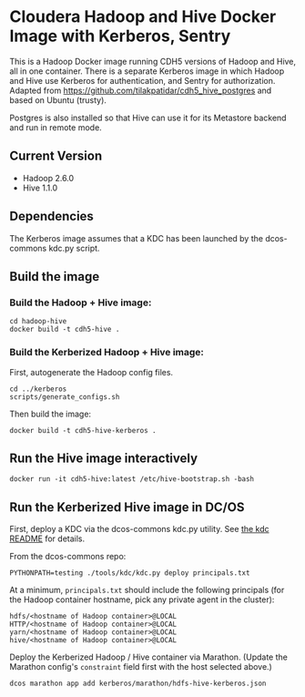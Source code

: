 # Cloudera Hadoop and Hive Docker Image with Kerberos, Sentry


This is a Hadoop Docker image running CDH5 versions of Hadoop and Hive, all in one container.
There is a separate Kerberos image in which Hadoop and Hive use Kerberos for authentication,
and Sentry for authorization.
Adapted from https://github.com/tilakpatidar/cdh5_hive_postgres and based on Ubuntu (trusty).

Postgres is also installed so that Hive can use it for its Metastore backend and run in remote mode.

## Current Version
* Hadoop 2.6.0
* Hive 1.1.0

## Dependencies
The Kerberos image assumes that a KDC has been launched by the dcos-commons kdc.py script.

## Build the image

### Build the Hadoop + Hive image:
```
cd hadoop-hive
docker build -t cdh5-hive .
```

### Build the Kerberized Hadoop + Hive image:
First, autogenerate the Hadoop config files.
```
cd ../kerberos
scripts/generate_configs.sh
```

Then build the image:
```
docker build -t cdh5-hive-kerberos .
```

## Run the Hive image interactively
```
docker run -it cdh5-hive:latest /etc/hive-bootstrap.sh -bash
```

## Run the Kerberized Hive image in DC/OS
First, deploy a KDC via the dcos-commons kdc.py utility. See [the kdc README](https://github.com/mesosphere/dcos-commons/tree/master/tools/kdc) for details.

From the dcos-commons repo:
```
PYTHONPATH=testing ./tools/kdc/kdc.py deploy principals.txt
```

At a minimum, `principals.txt` should include the following principals (for the Hadoop container hostname, pick any private agent in the cluster):

```
hdfs/<hostname of Hadoop container>@LOCAL
HTTP/<hostname of Hadoop container>@LOCAL
yarn/<hostname of Hadoop container>@LOCAL
hive/<hostname of Hadoop container>@LOCAL
```

Deploy the Kerberized Hadoop / Hive container via Marathon. (Update the Marathon config's `constraint` field first with the host selected above.)

```
dcos marathon app add kerberos/marathon/hdfs-hive-kerberos.json
```
